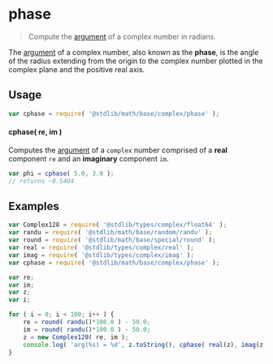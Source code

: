 # phase

> Compute the [argument][complex-number-argument] of a complex number in radians.


<section class="intro">

The [argument][complex-number-argument] of a complex number, also known as the __phase__, is the angle of the radius extending from the origin to the complex number plotted in the complex plane and the positive real axis.

</section>

<!-- /.intro -->


<section class="usage">

## Usage

``` javascript
var cphase = require( '@stdlib/math/base/complex/phase' );
```

#### cphase( re, im )

Computes the [argument][complex-number-argument] of a `complex` number comprised of a __real__ component `re` and an __imaginary__ component `im`.

``` javascript
var phi = cphase( 5.0, 3.0 );
// returns ~0.5404
```

</section>

<!-- /.usage -->


<section class="examples">

## Examples

``` javascript
var Complex128 = require( '@stdlib/types/complex/float64' );
var randu = require( '@stdlib/math/base/random/randu' );
var round = require( '@stdlib/math/base/special/round' );
var real = require( '@stdlib/types/complex/real' );
var imag = require( '@stdlib/types/complex/imag' );
var cphase = require( '@stdlib/math/base/complex/phase' );

var re;
var im;
var z;
var i;

for ( i = 0; i < 100; i++ ) {
    re = round( randu()*100.0 ) - 50.0;
    im = round( randu()*100.0 ) - 50.0;
    z = new Complex128( re, im );
    console.log( 'arg(%s) = %d', z.toString(), cphase( real(z), imag(z) ) );
}
```

</section>

<!-- /.examples -->


<section class="links">

[complex-number-argument]: https://en.wikipedia.org/wiki/Argument_%28complex_analysis%29

</section>

<!-- /.links -->

